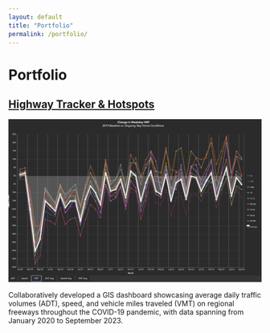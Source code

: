 ```yaml
---
layout: default
title: "Portfolio"
permalink: /portfolio/
---
```


<div class="banner">
  <h1>Portfolio</h1>
</div>

<main class="portfolio-extent">
  <!-- Test Portfolio Item -->
  <div class="portfolio-item">
    <div class="portfolio-content">
      <div class="portfolio-header-wrapper">
        <h2 class="portfolio-item-header">
          <a href="https://experience.arcgis.com/experience/82fcdaa5a1804337af609b1d8720d8d6" target="_blank" rel="noopener noreferrer">Highway Tracker & Hotspots</a>
        </h2>
        <img src="/assets/images/portfolio_hwytracker.png" alt="Highway Tracker & Hotspots" class="portfolio-preview-image">
      </div>
      <p>Collaboratively developed a GIS dashboard showcasing average daily traffic volumes (ADT), speed, and vehicle miles traveled (VMT) on regional freeways throughout the COVID-19 pandemic, with data spanning from January 2020 to September 2023.</p>
    </div>
  </div>

  <div class="spacer-50"></div>

  <!-- Add more portfolio items similarly -->
</main>
